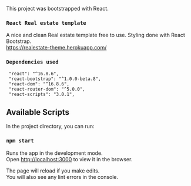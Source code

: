 This project was bootstrapped with React.
### `React Real estate template`
A nice and clean Real estate template free to use. Styling done with React Bootstrap.<br>
https://realestate-theme.herokuapp.com/

### `Dependencies used`

```
 "react": "^16.8.6",
 "react-bootstrap": "^1.0.0-beta.8",
 "react-dom": "^16.8.6",
 "react-router-dom": "^5.0.0",
 "react-scripts": "3.0.1",
```


## Available Scripts

In the project directory, you can run:

### `npm start`

Runs the app in the development mode.<br>
Open [http://localhost:3000](http://localhost:3000) to view it in the browser.

The page will reload if you make edits.<br>
You will also see any lint errors in the console.
